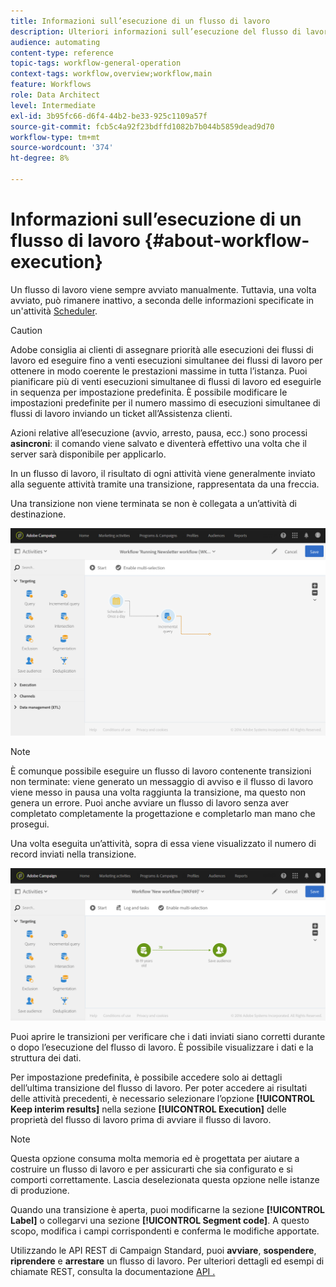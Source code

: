 ```yaml
---
title: Informazioni sull’esecuzione di un flusso di lavoro
description: Ulteriori informazioni sull’esecuzione del flusso di lavoro.
audience: automating
content-type: reference
topic-tags: workflow-general-operation
context-tags: workflow,overview;workflow,main
feature: Workflows
role: Data Architect
level: Intermediate
exl-id: 3b95fc66-d6f4-44b2-be33-925c1109a57f
source-git-commit: fcb5c4a92f23bdffd1082b7b044b5859dead9d70
workflow-type: tm+mt
source-wordcount: '374'
ht-degree: 8%

---
```


# Informazioni sull’esecuzione di un flusso di lavoro {#about-workflow-execution}

Un flusso di lavoro viene sempre avviato manualmente. Tuttavia, una volta avviato, può rimanere inattivo, a seconda delle informazioni specificate in un&#39;attività [Scheduler](../../automating/using/scheduler.md).

>[!CAUTION]
>
> Adobe consiglia ai clienti di assegnare priorità alle esecuzioni dei flussi di lavoro ed eseguire fino a venti esecuzioni simultanee dei flussi di lavoro per ottenere in modo coerente le prestazioni massime in tutta l’istanza. Puoi pianificare più di venti esecuzioni simultanee di flussi di lavoro ed eseguirle in sequenza per impostazione predefinita. È possibile modificare le impostazioni predefinite per il numero massimo di esecuzioni simultanee di flussi di lavoro inviando un ticket all’Assistenza clienti.

Azioni relative all’esecuzione (avvio, arresto, pausa, ecc.) sono processi **asincroni**: il comando viene salvato e diventerà effettivo una volta che il server sarà disponibile per applicarlo.

In un flusso di lavoro, il risultato di ogni attività viene generalmente inviato alla seguente attività tramite una transizione, rappresentata da una freccia.

Una transizione non viene terminata se non è collegata a un’attività di destinazione.

![](assets/wkf_execution_1.png)

>[!NOTE]
>
>È comunque possibile eseguire un flusso di lavoro contenente transizioni non terminate: viene generato un messaggio di avviso e il flusso di lavoro viene messo in pausa una volta raggiunta la transizione, ma questo non genera un errore. Puoi anche avviare un flusso di lavoro senza aver completato completamente la progettazione e completarlo man mano che prosegui.

Una volta eseguita un’attività, sopra di essa viene visualizzato il numero di record inviati nella transizione.

![](assets/wkf_transition_count.png)

Puoi aprire le transizioni per verificare che i dati inviati siano corretti durante o dopo l’esecuzione del flusso di lavoro. È possibile visualizzare i dati e la struttura dei dati.

Per impostazione predefinita, è possibile accedere solo ai dettagli dell’ultima transizione del flusso di lavoro. Per poter accedere ai risultati delle attività precedenti, è necessario selezionare l’opzione **[!UICONTROL Keep interim results]** nella sezione **[!UICONTROL Execution]** delle proprietà del flusso di lavoro prima di avviare il flusso di lavoro.

>[!NOTE]
>
>Questa opzione consuma molta memoria ed è progettata per aiutare a costruire un flusso di lavoro e per assicurarti che sia configurato e si comporti correttamente. Lascia deselezionata questa opzione nelle istanze di produzione.

Quando una transizione è aperta, puoi modificarne la sezione **[!UICONTROL Label]** o collegarvi una sezione **[!UICONTROL Segment code]**. A questo scopo, modifica i campi corrispondenti e conferma le modifiche apportate.

Utilizzando le API REST di Campaign Standard, puoi **avviare**, **sospendere**, **riprendere** e **arrestare** un flusso di lavoro. Per ulteriori dettagli ed esempi di chiamate REST, consulta la documentazione [API .](../../api/using/controlling-a-workflow.md)
